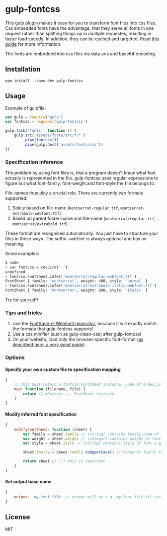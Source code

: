 # gulp-fontcss

This gulp plugin makes it easy for you to transform font files into css files. Css embedded fonts have the advantage, that they serve all fonts in one request rather than splitting things up in multiple requestes, resulting in faster load speeds. In addition, they can be cached and targeted. Read [this guide](https://www.filamentgroup.com/lab/font-loading.html) for more information.

The fonts are embedded into css files via data uris and base64 encoding.

## Installation
```shell
npm install --save-dev gulp-fontcss
```

## Usage
Example of gulpfile:

```javascript
var gulp = require('gulp')
var fontcss = require('gulp-fontcss')

gulp.task('fonts', function () {
    gulp.src('assets/fonts/src/*/*')
        .pipe(fontcss())
        .pipe(gulp.dest('assets/fonts/css'))
})
```

### Specification inference
The problem by using font files is, that a program doesn't know what font actually is represented in the file. gulp-fontcss uses regular expressions to figure out what font-family, font-weight and font-style the file belongs to.

File-names thus play a crucial role. There are currently two formats supported:

1. Solely based on file-name (`montserrat-regular.ttf`, `montserrat-extrabold-webfont.ttf`)
2. Based on parent folder-name and file-name (`montserrat/regular.ttf`, `montserrat/extrabold.ttf`)

These format are recognised automatically. You just have to structure your files in these ways.
The suffix `-webfont` is always optional and has no meaning.

Some examples:
```bash
$ node
> var fontcss = require('.')
undefined
> fontcss.FontSheet.infer('montserrat/regular-webfont.ttf')
FontSheet { family: 'montserrat', weight: 400, style: 'normal' }
> fontcss.FontSheet.infer('montserrat-extrabold-italic-webfont.ttf')
FontSheet { family: 'montserrat', weight: 800, style: 'italic' }
```
Try for yourself!

### Tips and tricks

1. Use the [FontSquirrel WebFont generator](https://www.fontsquirrel.com/tools/webfont-generator), because it will exactly match the formats that gulp-fontcss supports!
2. Use a css minifier (such as gulp-clean-css) after gulp-fontcss!
3. On your website, load only the browser-specific font-format ([as described here, a very good guide](https://www.filamentgroup.com/lab/font-loading.html))

### Options

#### Specify your own custom file to specification mapping
```javascript
{
    // This must return a fontcss.FontSheet instance. Look at index.js
    map: function (filename, file) {
        return // whatever.... FontSheet instance.
    }
}
```

#### Modify inferred font specification
```javascript
{
    modifyFontSheet: function (sheet) {
        var family = sheet.family // (string) contains family name of font e.g. Montserrat
        var weight = sheet.weight // (integer) contains weight of font e.g. 300, 400, 700, etc.
        var style = sheet.style // (string) contains style of font e.g. italic

        sheet.family = sheet.family.toUpperCase() // converts family to upper-case

        return sheet // !!! this is important
    }
}
```

#### Set output base name
```javascript
{
    output: 'my-font-file' // output will be e.g. my-font-file-ttf.css
}
```

## License
MIT